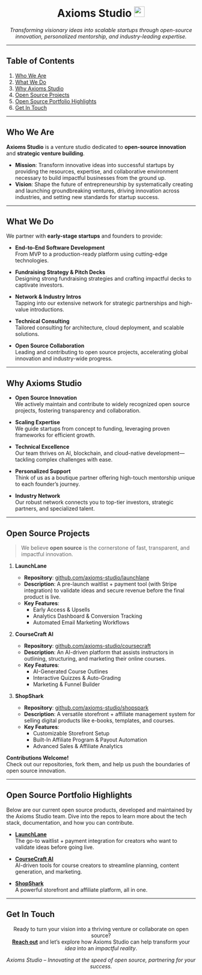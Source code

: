 <h1 align="center">Axioms Studio <img src="https://em-content.zobj.net/thumbs/120/apple/325/rocket_1f680.png" height="28" /></h1>

<p align="center">
  <em>Transforming visionary ideas into scalable startups through open-source innovation, personalized mentorship, and industry-leading expertise.</em>
</p>

---

## Table of Contents
1. [Who We Are](#who-we-are)  
2. [What We Do](#what-we-do)  
3. [Why Axioms Studio](#why-axioms-studio)  
4. [Open Source Projects](#open-source-projects)  
5. [Open Source Portfolio Highlights](#open-source-portfolio-highlights)  
6. [Get In Touch](#get-in-touch)

---

## Who We Are
**Axioms Studio** is a venture studio dedicated to **open-source innovation** and **strategic venture building**.  

- **Mission**: Transform innovative ideas into successful startups by providing the resources, expertise, and collaborative environment necessary to build impactful businesses from the ground up.  
- **Vision**: Shape the future of entrepreneurship by systematically creating and launching groundbreaking ventures, driving innovation across industries, and setting new standards for startup success.

---

## What We Do
We partner with **early-stage startups** and founders to provide:

- **End-to-End Software Development**  
  From MVP to a production-ready platform using cutting-edge technologies.

- **Fundraising Strategy & Pitch Decks**  
  Designing strong fundraising strategies and crafting impactful decks to captivate investors.

- **Network & Industry Intros**  
  Tapping into our extensive network for strategic partnerships and high-value introductions.

- **Technical Consulting**  
  Tailored consulting for architecture, cloud deployment, and scalable solutions.

- **Open Source Collaboration**  
  Leading and contributing to open source projects, accelerating global innovation and industry-wide progress.

---

## Why Axioms Studio
- **Open Source Innovation**  
  We actively maintain and contribute to widely recognized open source projects, fostering transparency and collaboration.

- **Scaling Expertise**  
  We guide startups from concept to funding, leveraging proven frameworks for efficient growth.

- **Technical Excellence**  
  Our team thrives on AI, blockchain, and cloud-native development—tackling complex challenges with ease.

- **Personalized Support**  
  Think of us as a boutique partner offering high-touch mentorship unique to each founder’s journey.

- **Industry Network**  
  Our robust network connects you to top-tier investors, strategic partners, and specialized talent.

---

## Open Source Projects

> We believe **open source** is the cornerstone of fast, transparent, and impactful innovation.

1. **LaunchLane**  
   - **Repository**: [github.com/axioms-studio/launchlane](https://github.com/axioms-studio/launchlane)  
   - **Description**: A pre-launch waitlist + payment tool (with Stripe integration) to validate ideas and secure revenue before the final product is live.  
   - **Key Features**:  
     - Early Access & Upsells  
     - Analytics Dashboard & Conversion Tracking  
     - Automated Email Marketing Workflows  

2. **CourseCraft AI**  
   - **Repository**: [github.com/axioms-studio/coursecraft](https://github.com/axioms-studio/coursecraft)  
   - **Description**: An AI-driven platform that assists instructors in outlining, structuring, and marketing their online courses.  
   - **Key Features**:  
     - AI-Generated Course Outlines  
     - Interactive Quizzes & Auto-Grading  
     - Marketing & Funnel Builder  

3. **ShopShark**  
   - **Repository**: [github.com/axioms-studio/shopspark](https://github.com/axioms-studio/shopspark)  
   - **Description**: A versatile storefront + affiliate management system for selling digital products like e-books, templates, and courses.  
   - **Key Features**:  
     - Customizable Storefront Setup  
     - Built-In Affiliate Program & Payout Automation  
     - Advanced Sales & Affiliate Analytics  

**Contributions Welcome!**  
Check out our repositories, fork them, and help us push the boundaries of open source innovation.

---

## Open Source Portfolio Highlights

Below are our current open source products, developed and maintained by the Axioms Studio team. Dive into the repos to learn more about the tech stack, documentation, and how you can contribute.

- **[LaunchLane](https://github.com/axioms-studio/launchlane)**  
  The go-to waitlist + payment integration for creators who want to validate ideas before going live.

- **[CourseCraft AI](https://github.com/axioms-studio/coursecraft)**  
  AI-driven tools for course creators to streamline planning, content generation, and marketing.

- **[ShopShark](https://github.com/axioms-studio/shopspark)**  
  A powerful storefront and affiliate platform, all in one.

---

## Get In Touch
<p align="center">
  Ready to turn your vision into a thriving venture or collaborate on open source?
  <br />
  <strong><a href="mailto:admin@axioms.studio">Reach out</a></strong> and let’s explore how Axioms Studio can help transform your <em>idea</em> into an <em>impactful reality</em>.
</p>

<p align="center">
  <em>Axioms Studio – Innovating at the speed of open source, partnering for your success.</em>
</p>
